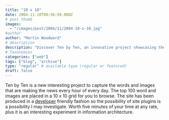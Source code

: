 ```yaml
---
title: "10 x 10"
date: 2004-11-10T00:56:59.000Z
# post thumb
images:
  - "/images/post/2004/11/2004-10-x-10.jpg"
#author
author: "Martin Woodward"
# description
description: "Discover Ten by Ten, an innovative project showcasing the top 100 words and images in a daily 10 x 10 grid for an engaging browsing experience."
# Taxonomies
categories: ["web"]
tags: ["blog", "archive"]
type: "regular" # available type (regular or featured)
draft: false
---
```


[](http://www.tenbyten.org/)Ten by Ten is a new interesting project to capture the words and images that are making the news every hour of every day. The top 100 word and images are placed in a 10 x 10 grid for you to browse. The site has been produced in a [developer](http://www.tenbyten.org/developers.html) friendly fashion so the possibility of site plugins is a possibility I may investigate. Worth five minutes of your time at any rate, plus it is an interesting experiment in information architecture.
